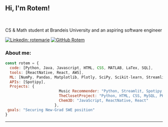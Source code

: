 <h2> Hi, I'm Rotem! </h2>
</br>
<p>CS & Math student at Brandeis University and an aspiring software engineer</br>
</p>

[![Linkedin: rotemarie](https://img.shields.io/badge/-rotemarie-blue?style=flat-square&logo=Linkedin&logoColor=white)](https://www.linkedin.com/in/rotem-arie-5262601b3/)
[![GitHub Rotem](https://img.shields.io/github/followers/rotem?label=Portfolio)](https://rotemarie.github.io/)


### About me:  

```javascript
const rotem = {
  code: [Python, Java, Javascript, HTML, CSS, MATLAB, LaTex, SQL],
  tools: [ReactNative, React, AWS],
  ML: [NumPy, Pandas, Matplotlib, Plotly, SciPy, Scikit-learn, Streamlit],
  APIs: [Spotipy],
  Projects: {
                        Music Recommender: "Python, Streamlit, Spotipy, numpy, Pandas, Plotply, Scikit-learn, Matplotlib"
                        TheClosetProject: "Python, HTML, CSS, MySQL, PHP",
                        Chem3D: "JavaScript, ReactNative, React"
                      },
 goals: "Securing New-Grad SWE position"
}
```

---
